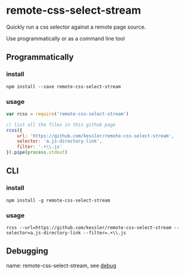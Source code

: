 # remote-css-select-stream
Quickly run a css selector against a remote page source.

Use programmatically or as a command line tool

## Programmatically

### install
```
npm install --save remote-css-select-stream
```

### usage
```javascript
var rcss = require('remote-css-select-stream')

// list all the files in this github page
rcss({ 
    url: 'https://github.com/kessler/remote-css-select-stream', 
    selector: 'a.js-directory-link', 
    filter: '.+\\.js'
}).pipe(process.stdout)
```

## CLI

### install
```
npm install -g remote-css-select-stream
```

### usage
```
rcss --url=https://github.com/kessler/remote-css-select-stream --selector=a.js-directory-link --filter=.+\\.js
```

## Debugging
name: remote-css-select-stream, see [debug](https://github.com/tj/debug)
